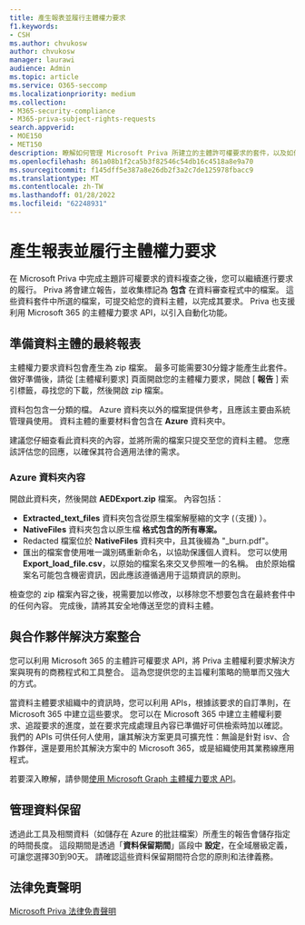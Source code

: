 ```yaml
---
title: 產生報表並履行主體權力要求
f1.keywords:
- CSH
ms.author: chvukosw
author: chvukosw
manager: laurawi
audience: Admin
ms.topic: article
ms.service: O365-seccomp
ms.localizationpriority: medium
ms.collection:
- M365-security-compliance
- M365-priva-subject-rights-requests
search.appverid:
- MOE150
- MET150
description: 瞭解如何管理 Microsoft Priva 所建立的主體許可權要求的套件，以及如何對資料主體進行要求。
ms.openlocfilehash: 861a08b1f2ca5b3f82546c54db16c4518a8e9a70
ms.sourcegitcommit: f145dff5e387a8e26db2f3a2c7de125978fbacc9
ms.translationtype: MT
ms.contentlocale: zh-TW
ms.lasthandoff: 01/28/2022
ms.locfileid: "62248931"
---
```

# <a name="generate-reports-and-fulfill-a-subject-rights-request"></a>產生報表並履行主體權力要求

在 Microsoft Priva 中完成主題許可權要求的資料複查之後，您可以繼續進行要求的履行。 Priva 將會建立報告，並收集標記為 **包含** 在資料審查程式中的檔案。 這些資料套件中所選的檔案，可提交給您的資料主體，以完成其要求。 Priva 也支援利用 Microsoft 365 的主體權力要求 API，以引入自動化功能。

## <a name="prepare-final-reports-for-the-data-subject"></a>準備資料主體的最終報表

主體權力要求資料包會產生為 zip 檔案。 最多可能需要30分鐘才能產生此套件。 做好準備後，請從 [主體權利要求] 頁面開啟您的主體權力要求，開啟 [ **報告** ] 索引標籤，尋找您的下載，然後開啟 zip 檔案。

資料包包含一分類的檔。 Azure 資料夾以外的檔案提供參考，且應該主要由系統管理員使用。 資料主體的重要材料會包含在 **Azure** 資料夾中。

建議您仔細查看此資料夾的內容，並將所需的檔案只提交至您的資料主體。 您應該評估您的回應，以確保其符合適用法律的需求。

### <a name="azure-folder-contents"></a>Azure 資料夾內容

開啟此資料夾，然後開啟 **AEDExport.zip** 檔案。 內容包括：

- **Extracted_text_files** 資料夾包含從原生檔案解壓縮的文字 (（支援) ）。
- **NativeFiles** 資料夾包含以原生檔 **格式包含的所有專案。**
- Redacted 檔案位於 **NativeFiles** 資料夾中，且其後綴為 "_burn.pdf"。
- 匯出的檔案會使用唯一識別碼重新命名，以協助保護個人資料。 您可以使用 **Export_load_file.csv**，以原始的檔案名來交叉參照唯一的名稱。 由於原始檔案名可能包含機密資訊，因此應該遵循適用于這類資訊的原則。

檢查您的 zip 檔案內容之後，視需要加以修改，以移除您不想要包含在最終套件中的任何內容。 完成後，請將其安全地傳送至您的資料主體。

## <a name="integrate-with-partner-solutions"></a>與合作夥伴解決方案整合

您可以利用 Microsoft 365 的主體許可權要求 API，將 Priva 主體權利要求解決方案與現有的商務程式和工具整合。 這為您提供您的主旨權利策略的簡單而又強大的方式。

當資料主體要求組織中的資訊時，您可以利用 APIs，根據該要求的自訂準則，在 Microsoft 365 中建立這些要求。 您可以在 Microsoft 365 中建立主體權利要求、追蹤要求的進度，並在要求完成處理且內容已準備好可供檢索時加以確認。 我們的 APIs 可供任何人使用，讓其解決方案更具可擴充性：無論是針對 isv、合作夥伴，還是要用於其解決方案中的 Microsoft 365，或是組織使用其業務線應用程式。

若要深入瞭解，請參閱[使用 Microsoft Graph 主體權力要求 API](/graph/api/resources/subjectrightsrequest-subjectrightsrequestapioverview)。

## <a name="manage-data-retention"></a>管理資料保留

透過此工具及相關資料（如儲存在 Azure 的批註檔案）所產生的報告會儲存指定的時間長度。 這段期間是透過「**資料保留期間**」區段中 **設定**，在全域層級定義，可讓您選擇30到90天。 請確認這些資料保留期間符合您的原則和法律義務。

## <a name="legal-disclaimer"></a>法律免責聲明

[Microsoft Priva 法律免責聲明](priva-disclaimer.md)

